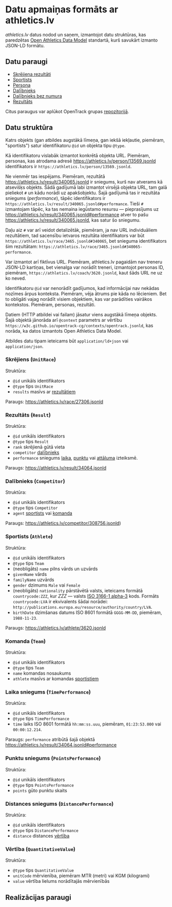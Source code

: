 # Datu apmaiņas formāts ar athletics.lv

*athletics.lv* datus nodod un saņem, izmantojot datu struktūras, kas paredzētas
[Open Athletics Data Model](https://w3c.github.io/opentrack-cg/spec/model/) standartā,
kurš savukārt izmanto JSON-LD formātu.

## Datu paraugi

- [Skrējiena rezultāti](https://athletics.lv/race/27306.jsonld)
- [Sportists](https://athletics.lv/athlete/3620.jsonld)
- [Persona](https://athletics.lv/person/13569.jsonld)
- [Dalībnieks](https://athletics.lv/competitor/308756.jsonld)
- [Dalībnieks bez numura](https://athletics.lv/competitor/54044.jsonld)
- [Rezultāts](https://athletics.lv/result/340065.jsonld)

Citus paraugus var aplūkot OpenTrack grupas [repozitorijā](https://github.com/w3c/opentrack-cg/tree/main/examples).

## Datu struktūra

Katrs objekts (gan atbildes augstākā līmeņa, gan iekšā iekļautie, piemēram, "sportists")
satur identifikatoru `@id` un objekta tipu `@type`.

Kā identifikatoru vislabāk izmantot konkrētā objekta URL. Piemēram, personas, kas atrodama
adresē https://athletics.lv/person/13569.jsonld identifikators ir `https://athletics.lv/person/13569.jsonld`.

Ne vienmēr tas iespējams. Piemēram, rezultātā https://athletics.lv/result/340065.jsonld ir sniegums,
kurš nav atverams kā atsevišķs objekts. Šādā gadījumā labi izmantot virsējā objekta URL, tam galā
pieliekot `#` un kādu norādi uz apakšobjektu. Šajā gadījumā tas ir rezultāta sniegums (*performance*),
tāpēc identifikators ir `https://athletics.lv/result/340065.jsonld#performance`. Tieši `#` izmantojam
tāpēc, ka tas nemaina iegūstamo resursu — pieprasījums uz https://athletics.lv/result/340065.jsonld#performance
atver to pašu https://athletics.lv/result/340065.jsonld, kas satur šo sniegumu.

Daļu aiz `#` var arī veidot detalizētāk, piemēram, ja nav URL individuāliem rezultātiem, tad sacensību
ietvaros rezultāta identifikators var būt `https://athletics.lv/race/3465.jsonld#340065`, bet snieguma
identifikators šim rezultātam: `https://athletics.lv/race/3465.jsonld#340065-performance`.

Var izmantot arī fiktīvus URL. Piemēram, athletics.lv pagaidām nav treneru JSON-LD kartiņas, bet vienalga
var norādīt treneri, izmantojot personas ID, piemēram, `https://athletics.lv/coach/3620.jsonld`, kaut šāds
URL ne uz ko neved.

Identifikatoru `@id` var nenorādīt gadījumos, kad informācijai nav nekādas nozīmes ārpus konteksta.
Piemēram, vēja ātrums pie kāda no lēcieniem. Bet to obligāti vajag norādīt visiem objektiem, kas var 
parādīties vairākos kontekstos. Piemēram, personas, rezultāti.

Datiem (HTTP atbildei vai failam) jāsatur viens augstākā līmeņa objekts. Šajā objektā 
jānorāda arī `@context` parametrs ar vērtību `https://w3c.github.io/opentrack-cg/contexts/opentrack.jsonld`,
kas norāda, ka datos izmantots Open Athletics Data Model.

Atbildes datu tipam ieteicams būt `application/ld+json` vai `application/json`.

### Skrējiens (`UnitRace`)

Struktūra:
- `@id` unikāls identifikators
- `@type` tips `UnitRace`
- `results` masīvs ar [rezultātiem](#rezultāts-result)

Paraugs: https://athletics.lv/race/27306.jsonld

### Rezultāts (`Result`)

Struktūra:
- `@id` unikāls identifikators
- `@type` tips `Result`
- `rank` skrējienā gūtā vieta
- `competitor` [dalībnieks](#dalībnieks-competitor)
- `performance` sniegums [laika](#laika-sniegums-timeperformance), 
[punktu](#punktu-sniegums-pointsperformance) vai [attāluma](#attāluma-sniegums-distanceperformance) izteiksmē.

Paraugs: https://athletics.lv/result/34064.jsonld

### Dalībnieks (`Competitor`)

Struktūra:
- `@id` unikāls identifikators
- `@type` tips `Competitor`
- `agent` [sportists](#sportists-athlete) vai [komanda](#komanda-team)

Paraugs: https://athletics.lv/competitor/308756.jsonld)

### Sportists (`Athlete`)

Struktūra:
- `@id` unikāls identifikators
- `@type` tips `Team`
- (neobligāts) `name` pilns vārds un uzvārds
- `givenName` vārds
- `familyName` uzvārds
- `gender` dzimums `Male` vai `Female`
- (neobligāts) `nationality` pārstāvētā valsts, ieteicams formātā `countrycode:ZZZ`, kur *ZZZ* — valsts [ISO 3166-1 alpha-3](https://en.wikipedia.org/wiki/ISO_3166-1_alpha-3) kods. Formāts `countrycode:LVA` ir ekvivalents šādai norādei: `http://publications.europa.eu/resource/authority/country/LVA`.
- `birthDate` dzimšanas datums ISO 8601 formātā `GGGG-MM-DD`, piemēram, `1988-11-23`.

Paraugs: https://athletics.lv/athlete/3620.jsonld

### Komanda (`Team`)

Struktūra:
- `@id` unikāls identifikators
- `@type` tips `Team`
- `name` komandas nosaukums
- `athlete` masīvs ar komandas [sportistiem](#sportists-athlete)

### Laika sniegums (`TimePerformance`)

Struktūra:
- `@id` unikāls identifikators
- `@type` tips `TimePerformance`
- `time` laiks ISO 8601 formātā `hh:mm:ss.uuu`, piemēram, `01:23:53.000` vai `00:00:12.214`.

Paraugs: `performance` atribūtā šajā objektā https://athletics.lv/result/34064.jsonld#performance

### Punktu sniegums (`PointsPerformance`)

Struktūra:
- `@id` unikāls identifikators
- `@type` tips `PointsPerformance`
- `points` gūto punktu skaits

### Distances sniegums (`DistancePerformance`)

Struktūra:
- `@id` unikāls identifikators
- `@type` tips `DistancePerformance`
- `distance` distances [vērtība](#vērtība-quantitativevalue)

### Vērtība (`QuantitativeValue`)

Struktūra:
- `@type` tips `QuantitativeValue`
- `unitCode` mērvienība, piemēram MTR (metri) vai KGM (kilogrami)
- `value` vērtība lielums norādītajās mērvienībās

## Realizācijas paraugi
